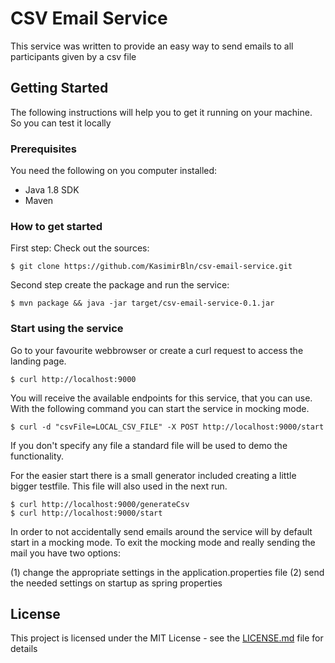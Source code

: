 # CSV Email Service

This service was written to provide an easy way to send emails to all participants given by a csv file

## Getting Started

The following instructions will help you to get it running on your machine. So you can test it locally

### Prerequisites

You need the following on you computer installed:

- Java 1.8 SDK
- Maven

### How to get started

First step: Check out the sources:

```
$ git clone https://github.com/KasimirBln/csv-email-service.git
```

Second step create the package and run the service:

```
$ mvn package && java -jar target/csv-email-service-0.1.jar
```

### Start using the service

Go to your favourite webbrowser or create a curl request to access the landing page.

```
$ curl http://localhost:9000
```

You will receive the available endpoints for this service, that you can use. With the following command you can start
the service in mocking mode.

```
$ curl -d "csvFile=LOCAL_CSV_FILE" -X POST http://localhost:9000/start
```

If you don't specify any file a standard file will be used to demo the functionality.

For the easier start there is a small generator included creating a little bigger testfile. This file will also used in
the next run.

```
$ curl http://localhost:9000/generateCsv
$ curl http://localhost:9000/start
```

In order to not accidentally send emails around the service will by default start in a mocking mode. To  exit the
mocking mode and really sending the mail you have two options:

(1) change the appropriate settings in the application.properties file
(2) send the needed settings on startup as spring properties

## License

This project is licensed under the MIT License - see the [LICENSE.md](LICENSE.md) file for details

